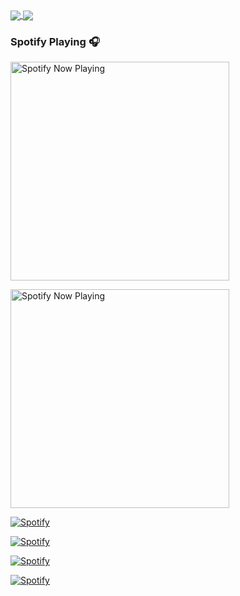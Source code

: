 <a href="https://github.com/anuraghazra/github-readme-stats">
  <img align="center" src="https://github-readme-stats-tan-gamma.vercel.app/api?username=itscevinsam&theme=algolia&count_private=true&show_icons=true&include_all_commits=true&hide_border=true&hide_title=true" />
</a>
<a href="https://github.com/anuraghazra/github-readme-stats">
  <img align="center" src="https://github-readme-stats-tan-gamma.vercel.app/api/top-langs/?username=itscevinsam&theme=algolia&layout=compact&langs_count=5&hide_title=true&hide_border=true" />
</a>

### Spotify Playing 🎧

[<img src="https://spotify-now-playing-itscevinsam.vercel.app/api/spotify-playing" alt="Spotify Now Playing" width="350" />](https://open.spotify.com/user/31en4h5fg6ie6ponkj6lewewitte)

[<img src="https://spotify-now-playing-itscevinsam.vercel.app/api/spotify-playing" alt="Spotify Now Playing" width="350" />](https://open.spotify.com/user/31en4h5fg6ie6ponkj6lewewitte)

[![Spotify](https://spotify-now-playing-itscevinsam.vercel.app/api/spotify)](https://open.spotify.com/user/31en4h5fg6ie6ponkj6lewewitte)

[![Spotify](https://spotify-now-playing-itscevinsam.vercel.app/api/spotify)](https://open.spotify.com/user/31en4h5fg6ie6ponkj6lewewitte)

[![Spotify](https://31en4h5fg6ie6ponkj6lewewitte.vercel.app/api/spotify)](https://open.spotify.com/user/31en4h5fg6ie6ponkj6lewewitte)

[![Spotify](https://spotify-now-playing-itscevinsam.vercel.app/api/spotify)](https://open.spotify.com/user/31en4h5fg6ie6ponkj6lewewitte)
